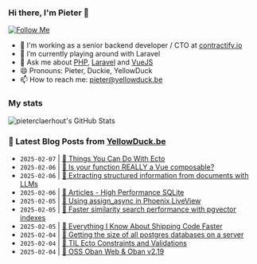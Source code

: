 ### Hi there, I'm Pieter 👋  
[![Follow Me](https://img.shields.io/github/followers/pieterclaerhout?label=Follow&style=social)](https://github.com/pieterclaerhout)

- 🏢 I'm working as a senior backend developer / CTO at [contractify.io](https://contractify.io)
- 🌱 I’m currently playing around with Laravel
- 💬 Ask me about [PHP](https://php.net), [Laravel](http://laravel.com) and [VueJS](https://vuejs.org)
- 😄 Pronouns: Pieter, Duckie, YellowDuck
- 📫 How to reach me: pieter@yellowduck.be

### My stats

![pieterclaerhout's GitHub Stats](https://github-readme-stats.vercel.app/api?username=pieterclaerhout&show_icons=true&count_private=true&line_height=40)

### 📩 Latest Blog Posts from [YellowDuck.be](https://www.yellowduck.be/)
<!-- BLOG-POST-LIST:START -->
- `2025-02-07` | [🔗 Things You Can Do With Ecto](https://www.yellowduck.be/posts/things-you-can-do-with-ecto)  
- `2025-02-06` | [🐥 Is your function REALLY a Vue composable?](https://www.yellowduck.be/posts/is-your-function-really-a-vue-composable)  
- `2025-02-06` | [🔗 Extracting structured information from documents with LLMs](https://www.yellowduck.be/posts/extracting-structured-information-from-documents-with-llms)  
- `2025-02-06` | [🔗 Articles - High Performance SQLite](https://www.yellowduck.be/posts/articles-high-performance-sqlite)  
- `2025-02-05` | [🐥 Using assign_async in Phoenix LiveView](https://www.yellowduck.be/posts/using-assign-async-in-phoenix-liveview)  
- `2025-02-05` | [🔗 Faster similarity search performance with pgvector indexes](https://www.yellowduck.be/posts/faster-similarity-search-performance-with-pgvector-indexes)  
- `2025-02-05` | [🔗 Everything I Know About Shipping Code Faster](https://www.yellowduck.be/posts/everything-i-know-about-shipping-code-faster)  
- `2025-02-04` | [🐥 Getting the size of all postgres databases on a server](https://www.yellowduck.be/posts/getting-the-size-of-all-postgres-databases-on-a-server)  
- `2025-02-04` | [🔗 TIL Ecto Constraints and Validations](https://www.yellowduck.be/posts/til-ecto-constraints-and-validations)  
- `2025-02-04` | [🔗 OSS Oban Web &amp; Oban v2.19](https://www.yellowduck.be/posts/oss-oban-web-oban-v2-19)  

<!-- BLOG-POST-LIST:END -->

